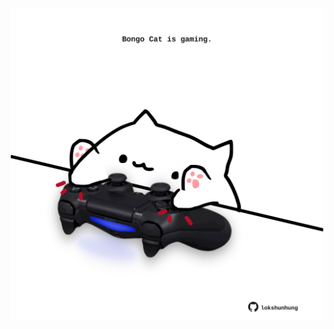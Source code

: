 <!-- built at 17/10/2024, 09:00:37 UTC -->
<p align="center">
  <img width="500" height="500" src="./ReadmeImage.svg">
</p>
